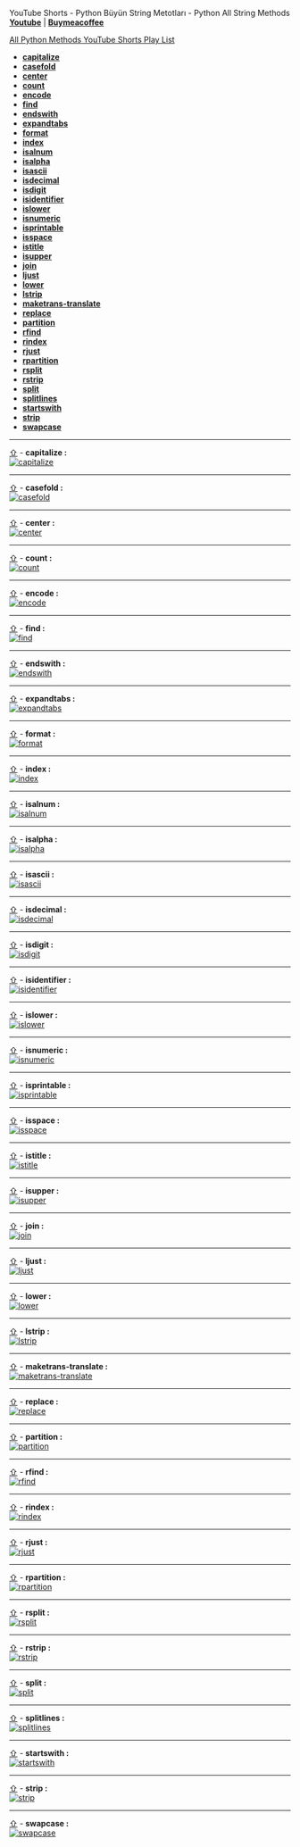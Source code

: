 YouTube Shorts - Python Büyün String Metotları - Python All String Methods **[Youtube](https://www.youtube.com/@umtsn)** | **[Buymeacoffee](https://www.buymeacoffee.com/umitsen)** 

[All Python Methods YouTube Shorts Play List](https://www.youtube.com/playlist?list=PLWmM3tw4zswYp2ee_doiA-zb0AOD_vXms)

- <a href="#capitalize" id="toc-capitalize">**capitalize**</a>
- <a href="#casefold" id="toc-casefold">**casefold**</a>
- <a href="#center" id="toc-center">**center**</a>
- <a href="#count" id="toc-count">**count**</a>
- <a href="#encode" id="toc-encode">**encode**</a>
- <a href="#find" id="toc-find">**find**</a>
- <a href="#endswith" id="toc-endswith">**endswith**</a>
- <a href="#expandtabs" id="toc-expandtabs">**expandtabs**</a>
- <a href="#format" id="toc-format">**format**</a>
- <a href="#index" id="toc-index">**index**</a>
- <a href="#isalnum" id="toc-isalnum">**isalnum**</a>
- <a href="#isalpha" id="toc-isalpha">**isalpha**</a>
- <a href="#isascii" id="toc-isascii">**isascii**</a>
- <a href="#isdecimal" id="toc-isdecimal">**isdecimal**</a>
- <a href="#isdigit" id="toc-isdigit">**isdigit**</a>
- <a href="#isidentifier" id="toc-isidentifier">**isidentifier**</a>
- <a href="#islower" id="toc-islower">**islower**</a>
- <a href="#isnumeric" id="toc-isnumeric">**isnumeric**</a>
- <a href="#isprintable" id="toc-isprintable">**isprintable**</a>
- <a href="#isspace" id="toc-isspace">**isspace**</a>
- <a href="#istitle" id="toc-istitle">**istitle**</a>
- <a href="#isupper" id="toc-isupper">**isupper**</a>
- <a href="#join" id="toc-join">**join**</a>
- <a href="#ljust" id="toc-ljust">**ljust**</a>
- <a href="#lower" id="toc-lower">**lower**</a>
- <a href="#lstrip" id="toc-lstrip">**lstrip**</a>
- <a href="#maketrans-translate" id="toc-maketrans-translate">**maketrans-translate**</a>
- <a href="#replace" id="toc-replace">**replace**</a>
- <a href="#partition" id="toc-partition">**partition**</a>
- <a href="#rfind" id="toc-rfind">**rfind**</a>
- <a href="#rindex" id="toc-rindex">**rindex**</a>
- <a href="#rjust" id="toc-rjust">**rjust**</a>
- <a href="#rpartition" id="toc-rpartition">**rpartition**</a>
- <a href="#rsplit" id="toc-rsplit">**rsplit**</a>
- <a href="#rstrip" id="toc-rstrip">**rstrip**</a>
- <a href="#split" id="toc-split">**split**</a>
- <a href="#splitlines" id="toc-splitlines">**splitlines**</a>
- <a href="#startswith" id="toc-startswith">**startswith**</a>
- <a href="#strip" id="toc-strip">**strip**</a>
- <a href="#swapcase" id="toc-swapcase">**swapcase**</a>

---
<a href="#toc-capitalize"><span>&#8679;</span></a> - <span id = "capitalize">**capitalize :**</span><br>
[![capitalize](https://img.youtube.com/vi/g3JrPY3ogCw/0.jpg)](https://youtube.com/shorts/g3JrPY3ogCw "capitalize")
<br>

---
<a href="#toc-casefold"><span>&#8679;</span></a> - <span id = "casefold">**casefold :**</span><br>
[![casefold](https://img.youtube.com/vi/Q2HslIP03pk/0.jpg)](https://youtube.com/shorts/Q2HslIP03pk "casefold")
<br>

---
<a href="#toc-center"><span>&#8679;</span></a> - <span id = "center">**center :**</span><br>
[![center](https://img.youtube.com/vi/1fJgV2g4npU/0.jpg)](https://youtube.com/shorts/1fJgV2g4npU "center")
<br>

---
<a href="#toc-count"><span>&#8679;</span></a> - <span id = "count">**count :**</span><br>
[![count](https://img.youtube.com/vi/intW7LeBVLw/0.jpg)](https://youtube.com/shorts/intW7LeBVLw "count")
<br>

---
<a href="#toc-encode"><span>&#8679;</span></a> - <span id = "encode">**encode :**</span><br>
[![encode](https://img.youtube.com/vi/IgCqZhqUvaQ/0.jpg)](https://youtube.com/shorts/IgCqZhqUvaQ "encode")
<br>

---
<a href="#toc-find"><span>&#8679;</span></a> - <span id = "find">**find :**</span><br>
[![find](https://img.youtube.com/vi/RNMoIcRAUu4/0.jpg)](https://youtube.com/shorts/RNMoIcRAUu4 "find")
<br>

---
<a href="#toc-endswith"><span>&#8679;</span></a> - <span id = "endswith">**endswith :**</span><br>
[![endswith](https://img.youtube.com/vi/2dKG7jLtthE/0.jpg)](https://youtube.com/shorts/2dKG7jLtthE "endswith")
<br>

---
<a href="#toc-expandtabs"><span>&#8679;</span></a> - <span id = "expandtabs">**expandtabs :**</span><br>
[![expandtabs](https://img.youtube.com/vi/jAqfG2K-UpE/0.jpg)](https://youtube.com/shorts/jAqfG2K-UpE "expandtabs")
<br>

---
<a href="#toc-format"><span>&#8679;</span></a> - <span id = "format">**format :**</span><br>
[![format](https://img.youtube.com/vi/q6gPgi4BExg/0.jpg)](https://youtube.com/shorts/q6gPgi4BExg "format")
<br>

---
<a href="#toc-index"><span>&#8679;</span></a> - <span id = "index">**index :**</span><br>
[![index](https://img.youtube.com/vi/-k4f_dwbyGQ/0.jpg)](https://youtube.com/shorts/-k4f_dwbyGQ "index")
<br>

---
<a href="#toc-isalnum"><span>&#8679;</span></a> - <span id = "isalnum">**isalnum :**</span><br>
[![isalnum](https://img.youtube.com/vi/Qtc7J01EwMI/0.jpg)](https://youtube.com/shorts/Qtc7J01EwMI "isalnum")
<br>

---
<a href="#toc-isalpha"><span>&#8679;</span></a> - <span id = "isalpha">**isalpha :**</span><br>
[![isalpha](https://img.youtube.com/vi/bPQFNwlWRvg/0.jpg)](https://youtube.com/shorts/bPQFNwlWRvg "isalpha")
<br>

---
<a href="#toc-isascii"><span>&#8679;</span></a> - <span id = "isascii">**isascii :**</span><br>
[![isascii](https://img.youtube.com/vi/0O5FCm3FiTw/0.jpg)](https://youtube.com/shorts/0O5FCm3FiTw "isascii")
<br>

---
<a href="#toc-isdecimal"><span>&#8679;</span></a> - <span id = "isdecimal">**isdecimal :**</span><br>
[![isdecimal](https://img.youtube.com/vi/7SqyFEdcWKs/0.jpg)](https://youtube.com/shorts/7SqyFEdcWKs "isdecimal")
<br>

---
<a href="#toc-isdigit"><span>&#8679;</span></a> - <span id = "isdigit">**isdigit :**</span><br>
[![isdigit](https://img.youtube.com/vi/tbOOSu_I_TI/0.jpg)](https://youtube.com/shorts/tbOOSu_I_TI "isdigit")
<br>

---
<a href="#toc-isidentifier"><span>&#8679;</span></a> - <span id = "isidentifier">**isidentifier :**</span><br>
[![isidentifier](https://img.youtube.com/vi/yQbHjZAyjpw/0.jpg)](https://youtube.com/shorts/yQbHjZAyjpw "isidentifier")
<br>

---
<a href="#toc-islower"><span>&#8679;</span></a> - <span id = "islower">**islower :**</span><br>
[![islower](https://img.youtube.com/vi/gV053lQpmfs/0.jpg)](https://youtube.com/shorts/gV053lQpmfs "islower")
<br>

---
<a href="#toc-isnumeric"><span>&#8679;</span></a> - <span id = "isnumeric">**isnumeric :**</span><br>
[![isnumeric](https://img.youtube.com/vi/JkIDMlGsGrc/0.jpg)](https://youtube.com/shorts/JkIDMlGsGrc "isnumeric")
<br>

---
<a href="#toc-isprintable"><span>&#8679;</span></a> - <span id = "isprintable">**isprintable :**</span><br>
[![isprintable](https://img.youtube.com/vi/lsL0DpwwB0M/0.jpg)](https://youtube.com/shorts/lsL0DpwwB0M "isprintable")
<br>

---
<a href="#toc-isspace"><span>&#8679;</span></a> - <span id = "isspace">**isspace :**</span><br>
[![isspace](https://img.youtube.com/vi/9muj3MSpHjc/0.jpg)](https://youtube.com/shorts/9muj3MSpHjc "isspace")
<br>

---
<a href="#toc-istitle"><span>&#8679;</span></a> - <span id = "istitle">**istitle :**</span><br>
[![istitle](https://img.youtube.com/vi/q-8RstSK3fU/0.jpg)](https://youtube.com/shorts/q-8RstSK3fU "istitle")
<br>

---
<a href="#toc-isupper"><span>&#8679;</span></a> - <span id = "isupper">**isupper :**</span><br>
[![isupper](https://img.youtube.com/vi/9lKT1qOs4wY/0.jpg)](https://youtube.com/shorts/9lKT1qOs4wY "isupper")
<br>

---
<a href="#toc-join"><span>&#8679;</span></a> - <span id = "join">**join :**</span><br>
[![join](https://img.youtube.com/vi/0Rk4oeXDvCo/0.jpg)](https://youtube.com/shorts/0Rk4oeXDvCo "join")
<br>

---
<a href="#toc-ljust"><span>&#8679;</span></a> - <span id = "ljust">**ljust :**</span><br>
[![ljust](https://img.youtube.com/vi/o8fnIx3Vr9A/0.jpg)](https://youtube.com/shorts/o8fnIx3Vr9A "ljust")
<br>

---
<a href="#toc-lower"><span>&#8679;</span></a> - <span id = "lower">**lower :**</span><br>
[![lower](https://img.youtube.com/vi/xolCoYpGtaY/0.jpg)](https://youtube.com/shorts/xolCoYpGtaY "lower")
<br>

---
<a href="#toc-lstrip"><span>&#8679;</span></a> - <span id = "lstrip">**lstrip :**</span><br>
[![lstrip](https://img.youtube.com/vi/1-OkTVa-MpI/0.jpg)](https://youtube.com/shorts/1-OkTVa-MpI "lstrip")
<br>

---
<a href="#toc-maketrans-translate"><span>&#8679;</span></a> - <span id = "maketrans-translate">**maketrans-translate :**</span><br>
[![maketrans-translate](https://img.youtube.com/vi/uHsb4Cl7x-U/0.jpg)](https://youtube.com/shorts/uHsb4Cl7x-U "maketrans-translate")
<br>

---
<a href="#toc-replace"><span>&#8679;</span></a> - <span id = "replace">**replace :**</span><br>
[![replace](https://img.youtube.com/vi/xZ8_f_0RYg4/0.jpg)](https://youtube.com/shorts/xZ8_f_0RYg4 "replace")
<br>

---
<a href="#toc-partition"><span>&#8679;</span></a> - <span id = "partition">**partition :**</span><br>
[![partition](https://img.youtube.com/vi/xjPiRYaxopg/0.jpg)](https://youtube.com/shorts/xjPiRYaxopg "partition")
<br>

---
<a href="#toc-rfind"><span>&#8679;</span></a> - <span id = "rfind">**rfind :**</span><br>
[![rfind](https://img.youtube.com/vi/T2X7H4xk9cY/0.jpg)](https://youtube.com/shorts/T2X7H4xk9cY "rfind")
<br>

---
<a href="#toc-rindex"><span>&#8679;</span></a> - <span id = "rindex">**rindex :**</span><br>
[![rindex](https://img.youtube.com/vi/p7q974kGe20/0.jpg)](https://youtube.com/shorts/p7q974kGe20 "rindex")
<br>

---
<a href="#toc-rjust"><span>&#8679;</span></a> - <span id = "rjust">**rjust :**</span><br>
[![rjust](https://img.youtube.com/vi/EpSie-CaGno/0.jpg)](https://youtube.com/shorts/EpSie-CaGno "rjust")
<br>

---
<a href="#toc-rpartition"><span>&#8679;</span></a> - <span id = "rpartition">**rpartition :**</span><br>
[![rpartition](https://img.youtube.com/vi/tghTCwsNu6w/0.jpg)](https://youtube.com/shorts/tghTCwsNu6w "rpartition")
<br>

---
<a href="#toc-rsplit"><span>&#8679;</span></a> - <span id = "rsplit">**rsplit :**</span><br>
[![rsplit](https://img.youtube.com/vi/FejTINNwpVk/0.jpg)](https://youtube.com/shorts/FejTINNwpVk "rsplit")
<br>

---
<a href="#toc-rstrip"><span>&#8679;</span></a> - <span id = "rstrip">**rstrip :**</span><br>
[![rstrip](https://img.youtube.com/vi/czKJ2TJqhGg/0.jpg)](https://youtube.com/shorts/czKJ2TJqhGg "rstrip")
<br>

---
<a href="#toc-split"><span>&#8679;</span></a> - <span id = "split">**split :**</span><br>
[![split](https://img.youtube.com/vi/pbx3kzqplx0/0.jpg)](https://youtube.com/shorts/pbx3kzqplx0 "split")
<br>

---
<a href="#toc-splitlines"><span>&#8679;</span></a> - <span id = "splitlines">**splitlines :**</span><br>
[![splitlines](https://img.youtube.com/vi/qWjlhEIknB4/0.jpg)](https://youtube.com/shorts/qWjlhEIknB4 "splitlines")
<br>

---
<a href="#toc-startswith"><span>&#8679;</span></a> - <span id = "startswith">**startswith :**</span><br>
[![startswith](https://img.youtube.com/vi/6tR3RDENYYI/0.jpg)](https://youtube.com/shorts/6tR3RDENYYI "startswith")
<br>

---
<a href="#toc-strip"><span>&#8679;</span></a> - <span id = "strip">**strip :**</span><br>
[![strip](https://img.youtube.com/vi/dYF0XjR9yf8/0.jpg)](https://youtube.com/shorts/dYF0XjR9yf8 "strip")
<br>

---
<a href="#toc-swapcase"><span>&#8679;</span></a> - <span id = "swapcase">**swapcase :**</span><br>
[![swapcase](https://img.youtube.com/vi/Fc27Nu45WaA/0.jpg)](https://youtube.com/shorts/Fc27Nu45WaA "swapcase")
<br>



